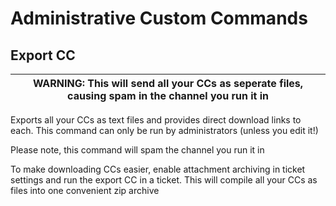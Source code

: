 # Administrative Custom Commands

## Export CC

| WARNING: This will send all your CCs as seperate files, causing spam in the channel you run it in
| --- |

Exports all your CCs as text files and provides direct download links to each.
This command can only be run by administrators (unless you edit it!)

Please note, this command will spam the channel you run it in

To make downloading CCs easier, enable attachment archiving in ticket settings and run the export CC in a ticket.
This will compile all your CCs as files into one convenient zip archive

